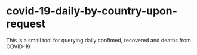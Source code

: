 # covid-19-daily-by-country-upon-request
This is a small tool for querying daily confimed, recovered and deaths from COVID-19
